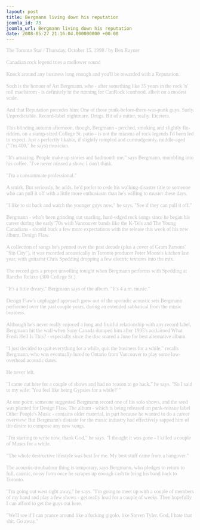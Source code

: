 ```yaml
---
layout: post
title: Bergmann living down his reputation
joomla_id: 73
joomla_url: Bergmann living down his reputation
date: 2008-05-27 21:16:04.000000000 +00:00
---
```

<span style="color: #c0c0c0"><span style="font-family: 'book antiqua', palatino">The Toronto Star / Thursday, October 15, 1998 / by Ben Rayner<br />
<br />
Canadian rock legend tries a mellower sound<br />
<br />
Knock around any business long enough and you'll be rewarded with a Reputation.<br />
<br />
Such is the honour of Art Bergmann, who - after something like 35 years in the rock 'n' roll maelstrom - is definitely in the running for CanRock iconhood, albeit on a modest scale.<br />
<br />
And that Reputation precedes him: One of those punk-before-there-was-punk guys. Surly. Unpredictable. Record-label nightmare. Drugs. Bit of a nutter, really. Etcetera.<br />
<br />
This blinding autumn afternoon, though, Bergmann - perched, smoking and slightly flu-ridden, on a stamp-sized College St. patio - is not the miasma of rock legends I'd been led to expect. Just a perfectly likable, if slightly rumpled and curmudgeonly, middle-aged (&quot;I'm 400,&quot; he says) musician.<br />
<br />
&quot;It's amazing. People make up stories and badmouth me,&quot; says Bergmann, mumbling into his coffee. &quot;I've never missed a show, I don't think.<br />
<br />
&quot;I'm a consummate professional.&quot;<br />
<br />
A smirk. But seriously, he adds, he'd prefer to cede his walking-disaster title to someone who can pull it off with a little more enthusiasm than he's willing to muster these days.<br />
<br />
&quot;I like to sit back and watch the younger guys now,&quot; he says, &quot;See if they can pull it off.&quot;<br />
<br />
Bergmann - who's been grinding out snarling, hard-edged rock songs since he began his career during the early '70s with Vancouver bands like the K-Tels and The Young Canadians - should buck a few more expectations with the release this week of his new album, Design Flaw.<br />
<br />
A collection of songs he's penned over the past decade (plus a cover of Gram Parsons' &quot;Sin City&quot;), it was recorded acoustically in Toronto producer Peter Moore's kitchen last year, with guitarist Chris Spedding dropping a few electric textures into the mix.<br />
<br />
The record gets a proper unveiling tonight when Bergmann performs with Spedding at Rancho Relaxo (300 College St.).<br />
<br />
&quot;It's a little dreary,&quot; Bergmann says of the album. &quot;It's 4 a.m. music.&quot;<br />
<br />
Design Flaw's unplugged approach grew out of the sporadic acoustic sets Bergmann performed over the past couple years, during an extended sabbatical from the music business.<br />
<br />
Although he's never really enjoyed a long and fruitful relationship with any record label, Bergmann hit the wall when Sony Canada dumped him after 1995's acclaimed What Fresh Hell Is This? - especially since the disc snared a Juno for best alternative album.<br />
<br />
&quot;I just decided to quit everything for a while, quit the business for a while,&quot; recalls Bergmann, who was eventually lured to Ontario from Vancouver to play some low-overhead acoustic dates.<br />
<br />
He never left.<br />
<br />
&quot;I came out here for a couple of shows and had no reason to go back,&quot; he says. &quot;So I said to my wife: 'You feel like being Gypsies for a while?' &quot;<br />
<br />
At one point, someone suggested Bergmann record one of his solo shows, and the seed was planted for Design Flaw. The album - which is being released on punk-reissue label Other People's Music - contains older material, in part because he wanted to do a career overview. But Bergmann's distaste for the music industry had effectively sapped him of the desire to compose any new songs.<br />
<br />
&quot;I'm starting to write now, thank God,&quot; he says. &quot;I thought it was gone - I killed a couple of Muses for a while.<br />
<br />
&quot;The whole destructive lifestyle was best for me. My best stuff came from a hangover.&quot;<br />
<br />
The acoustic-troubadour thing is temporary, says Bergmann, who pledges to return to full, caustic, noisy form once he scrapes up enough cash to bring his band back to Toronto.<br />
<br />
&quot;I'm going out west right away,&quot; he says. &quot;I'm going to meet up with a couple of members of my band and play a few shows - get really loud for a couple of weeks. Then hopefully I can afford to get the guys out here.<br />
<br />
&quot;We'll see if I can prance around like a fucking gigolo, like Steven Tyler. God, I hate that shit. Go away.&quot;<br />
</span></span>
